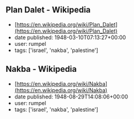 ## Plan Dalet - Wikipedia
 - [https://en.wikipedia.org/wiki/Plan_Dalet](https://en.wikipedia.org/wiki/Plan_Dalet)
 - date published: 1948-03-10T07:13:27+00:00
 - user: rumpel
 - tags: ['israel', 'nakba', 'palestine']

## Nakba - Wikipedia
 - [https://en.wikipedia.org/wiki/Nakba](https://en.wikipedia.org/wiki/Nakba)
 - date published: 1948-08-29T14:08:06+00:00
 - user: rumpel
 - tags: ['israel', 'nakba', 'palestine']

